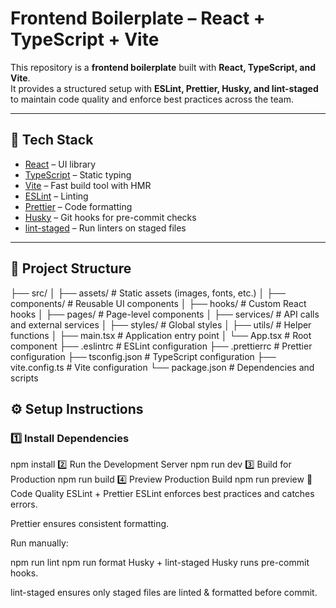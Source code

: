# Frontend Boilerplate – React + TypeScript + Vite

This repository is a **frontend boilerplate** built with **React, TypeScript, and Vite**.  
It provides a structured setup with **ESLint, Prettier, Husky, and lint-staged** to maintain code quality and enforce best practices across the team.

---

## 🚀 Tech Stack

- [React](https://react.dev/) – UI library
- [TypeScript](https://www.typescriptlang.org/) – Static typing
- [Vite](https://vitejs.dev/) – Fast build tool with HMR
- [ESLint](https://eslint.org/) – Linting
- [Prettier](https://prettier.io/) – Code formatting
- [Husky](https://typicode.github.io/husky/) – Git hooks for pre-commit checks
- [lint-staged](https://github.com/okonet/lint-staged) – Run linters on staged files

---

## 📂 Project Structure

├── src/
│ ├── assets/ # Static assets (images, fonts, etc.)
│ ├── components/ # Reusable UI components
│ ├── hooks/ # Custom React hooks
│ ├── pages/ # Page-level components
│ ├── services/ # API calls and external services
│ ├── styles/ # Global styles
│ ├── utils/ # Helper functions
│ ├── main.tsx # Application entry point
│ └── App.tsx # Root component
├── .eslintrc # ESLint configuration
├── .prettierrc # Prettier configuration
├── tsconfig.json # TypeScript configuration
├── vite.config.ts # Vite configuration
└── package.json # Dependencies and scripts

## ⚙️ Setup Instructions

### 1️⃣ Install Dependencies

npm install
2️⃣ Run the Development Server
npm run dev
3️⃣ Build for Production
npm run build
4️⃣ Preview Production Build
npm run preview
🧹 Code Quality
ESLint + Prettier
ESLint enforces best practices and catches errors.

Prettier ensures consistent formatting.

Run manually:

npm run lint
npm run format
Husky + lint-staged
Husky runs pre-commit hooks.

lint-staged ensures only staged files are linted & formatted before commit.

```

```
